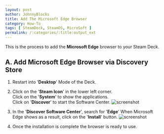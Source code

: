 ```yaml
---
layout: post
author: JohnnyBlocks
title: Add The Microsoft Edge Browser
category: How-To
tags: [ SteamDeck, SteamOS, MicroSoft ]
permalink: /:categories/:title:output_ext
---
```


This is the process to add the **Microsoft Edge** browser to your Steam Deck.  

<!--more-->

## A. Add Microsoft Edge Browser via Discovery Store

1. Restart into '**Desktop**' Mode of the Deck.  

2. Click on the '**Steam Icon**' in the lower left corner.  
    Click on the '**System**' to show the applications.  
    Click on '**Discover**' to start the Software Center.
    ![screenshot](../media/start_discovery_center.png)  

3. In the '**Discover Software Center**', search for '**Edge**'
    When Microsoft Edge shows as a result, click on the '**Install**' button.
   ![screenshot](../media/add_microsoft_edge.png)

4. Once the installation is complete the browser is ready to use.
